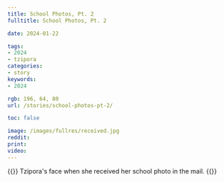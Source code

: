 ```yaml
---
title: School Photos, Pt. 2
fulltitle: School Photos, Pt. 2

date: 2024-01-22

tags:
- 2024
- tzipora
categories:
- story
keywords:
- 2024

rgb: 196, 64, 80
url: /stories/school-photos-pt-2/

toc: false

image: /images/fullres/received.jpg
reddit:
print:
video:
---
```

{{<hint caption>}}
Tzipora's face when she received her school photo in the mail.
{{</hint>}}